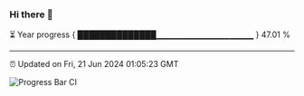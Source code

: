 ### Hi there 👋

⏳ Year progress { ██████████████▁▁▁▁▁▁▁▁▁▁▁▁▁▁▁▁ } 47.01 %

---

⏰ Updated on Fri, 21 Jun 2024 01:05:23 GMT

![Progress Bar CI](https://github.com/liununu/liununu/workflows/Progress%20Bar%20CI/badge.svg)

